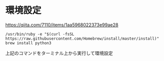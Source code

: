 # 環境設定

https://qiita.com/7110/items/1aa5968022373e99ae28

```
/usr/bin/ruby -e "$(curl -fsSL https://raw.githubusercontent.com/Homebrew/install/master/install)"
brew install python3
```

上記のコマンドをターミナル上から実行して環境設定

